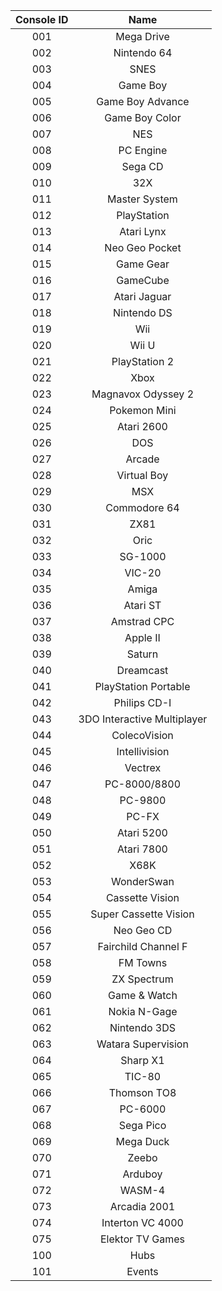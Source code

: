 |Console ID|Name
|:-:|:-:|
|001|Mega Drive
|002|Nintendo 64
|003|SNES
|004|Game Boy
|005|Game Boy Advance
|006|Game Boy Color
|007|NES
|008|PC Engine
|009|Sega CD
|010|32X
|011|Master System
|012|PlayStation
|013|Atari Lynx
|014|Neo Geo Pocket
|015|Game Gear
|016|GameCube|
|017|Atari Jaguar
|018|Nintendo DS
|019|Wii
|020|Wii U
|021|PlayStation 2
|022|Xbox
|023|Magnavox Odyssey 2
|024|Pokemon Mini
|025|Atari 2600
|026|DOS|
|027|Arcade
|028|Virtual Boy
|029|MSX
|030|Commodore 64
|031|ZX81
|032|Oric
|033|SG-1000
|034|VIC-20
|035|Amiga
|036|Atari ST
|037|Amstrad CPC
|038|Apple II
|039|Saturn
|040|Dreamcast
|041|PlayStation Portable
|042|Philips CD-I
|043|3DO Interactive Multiplayer
|044|ColecoVision
|045|Intellivision
|046|Vectrex
|047|PC-8000/8800
|048|PC-9800
|049|PC-FX
|050|Atari 5200
|051|Atari 7800
|052|X68K
|053|WonderSwan
|054|Cassette Vision
|055|Super Cassette Vision
|056|Neo Geo CD
|057|Fairchild Channel F
|058|FM Towns
|059|ZX Spectrum
|060|Game & Watch
|061|Nokia N-Gage
|062|Nintendo 3DS
|063|Watara Supervision
|064|Sharp X1
|065|TIC-80
|066|Thomson TO8
|067|PC-6000
|068|Sega Pico
|069|Mega Duck
|070|Zeebo
|071|Arduboy
|072|WASM-4
|073|Arcadia 2001
|074|Interton VC 4000
|075|Elektor TV Games
|100|Hubs
|101|Events